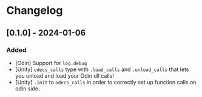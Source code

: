 # Changelog


## [0.1.0] - 2024-01-06

### Added

* [Odin] Support for `log.debug`
* [Unity] `odecs_calls` type with `.load_calls` and `.unload_calls` that lets you unload and load your Odin dll calls!
* [Unity] `.init` to `odecs_calls` in order to correctly set up function calls on odin side.